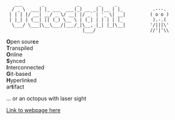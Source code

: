 ```
   ___       _            _       _     _   
  / _ \  ___| |_ ___  ___(_) __ _| |__ | |_           .---.
 | | | |/ __| __/ _ \/ __| |/ _` | '_ \| __|         ( o o )
 | |_| | (__| || (_) \__ \ | (_| | | | | |_           ).-.(
  \___/ \___|\__\___/|___/_|\__, |_| |_|\__|         '/|||\'
                            |___/                    //'|'\\ 
```

**O**pen sour**c**e  
**T**ranspiled  
**O**nline  
**S**ynced  
**I**nterconnected  
**G**it-based  
**H**yperlinked  
ar**t**ifact  

... or an octopus with laser sight

[Link to webpage here](https://antizombie35.github.io/octosight/)